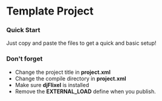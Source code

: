 Template Project
================

### Quick Start

Just copy and paste the files to get a quick and basic setup!

### Don't forget

- Change the project title in __project.xml__
- Change the compile directory in __project.xml__
- Make sure __djFlixel__ is installed
- Remove the __EXTERNAL_LOAD__ define when you publish.
